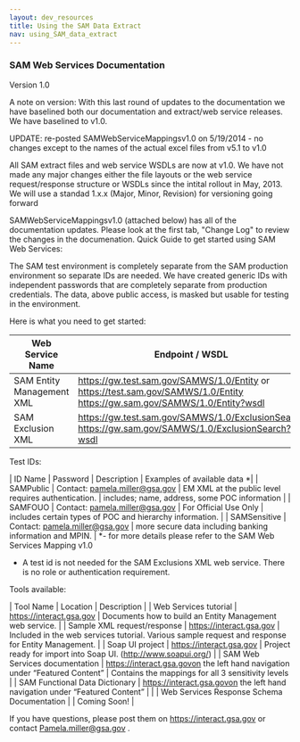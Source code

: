 ```yaml
---
layout: dev_resources
title: Using the SAM Data Extract
nav: using_SAM_data_extract
---
```

### SAM Web Services Documentation

Version 1.0 
 
A note on version:  With this last round of updates to the documentation we have baselined both our documentation and extract/web service releases. We have baselined to v1.0.  
 
UPDATE: re-posted  SAMWebServiceMappingsv1.0 on 5/19/2014 - no changes except to the names of the actual excel files from v5.1 to v1.0
 
All SAM extract files and web service WSDLs are now at v1.0. 
We have not made any major changes either the file layouts or the web service request/response structure or WSDLs since the intital rollout in May, 2013. 
We will use a standad 1.x.x (Major, Minor, Revision) for versioning going forward
 
SAMWebServiceMappingsv1.0 (attached below) has all of the documentation updates. Please look at the first tab, "Change Log" to review the changes in the documenation.
Quick Guide to get started using SAM Web Services:

The SAM test environment is completely separate from the SAM production environment so separate IDs are needed.  We have created generic IDs with independent passwords that are completely separate from production credentials. The data, above public access, is masked but usable for testing in the environment.

Here is what you need to get started:

| Web Service Name | Endpoint / WSDL |
|---|---|
| SAM Entity Management XML | https://gw.test.sam.gov/SAMWS/1.0/Entity or https://test.sam.gov/SAMWS/1.0/Entity https://gw.sam.gov/SAMWS/1.0/Entity?wsdl |
| SAM Exclusion XML | https://gw.test.sam.gov/SAMWS/1.0/ExclusionSearch https://gw.sam.gov/SAMWS/1.0/ExclusionSearch?wsdl |

Test IDs:

| ID Name | Password | Description | Examples of available data *| 
| SAMPublic | Contact: pamela.miller@gsa.gov | EM XML at the public level requires authentication. | includes; name, address, some POC information |
| SAMFOUO | Contact: pamela.miller@gsa.gov | For Official Use Only | includes certain types of POC and hierarchy information. |
| SAMSensitive | Contact: pamela.miller@gsa.gov | more secure data including banking information and MPIN. | 
*- for more details please refer to the SAM Web Services Mapping v1.0 

* A test id is not needed for the SAM Exclusions XML web service. There is no role or authentication requirement.
 

Tools available:

| Tool Name | Location | Description |
| Web Services tutorial | https://interact.gsa.gov | Documents how to build an Entity Management web service. |
| Sample XML request/response | https://interact.gsa.gov | Included in the web services tutorial. Various sample request and response for Entity Management. |
| Soap UI project | https://interact.gsa.gov | Project ready for import into Soap UI. (http://www.soapui.org/) |
| SAM Web Services documentation | https://interact.gsa.govon the left hand navigation under “Featured Content” | Contains the mappings for all 3 sensitivity levels |
| SAM Functional Data Dictionary | https://interact.gsa.govon the left hand navigation under “Featured Content” |  |
| Web Services Response Schema Documentation |  | Coming Soon! |

If you have questions, please post them on https://interact.gsa.gov or contact Pamela.miller@gsa.gov .



